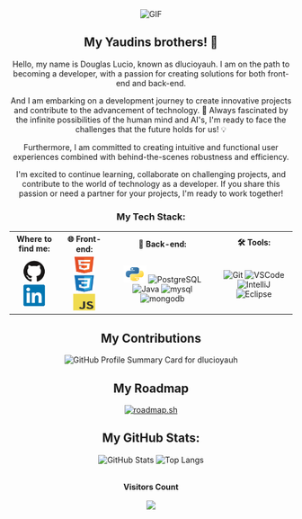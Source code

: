 <div align="center">
  <img alt="GIF" src="https://github.com/abhisheknaiidu/abhisheknaiidu/blob/master/code.gif?raw=true" width="500" height="320" />
</div>

<h2 align="center">My Yaudins brothers! 👋</h2>
<p align="center">Hello, my name is Douglas Lucio, known as dlucioyauh. I am on the path to becoming a developer, with a passion for creating solutions for both front-end and back-end.</p>
<p align="center">And I am embarking on a development journey to create innovative projects and contribute to the advancement of technology. 🚀 Always fascinated by the infinite possibilities of the human mind and AI's, I'm ready to face the challenges that the future holds for us! 💡</p>
<p align="center">Furthermore, I am committed to creating intuitive and functional user experiences combined with behind-the-scenes robustness and efficiency.</p>
<p align="center">I'm excited to continue learning, collaborate on challenging projects, and contribute to the world of technology as a developer. If you share this passion or need a partner for your projects, I'm ready to work together!</p>

<h3 align="center">My Tech Stack:</h3>
<table align="center">
  <tr>
    <th>Where to find me:</th>
    <th>🌐 Front-end:</th>
    <th>🐍 Back-end:</th>
    <th>🛠️ Tools:</th>
  </tr>
  <tr>
    <td align="center">
      <a href="https://github.com/dlucioyauh"><img alt="GitHub" height="40" width="40" src="https://raw.githubusercontent.com/devicons/devicon/master/icons/github/github-original.svg"></a>
      <a href="https://www.linkedin.com/in/douglaslucio/"><img alt="LinkedIn" height="40" width="40" src="https://raw.githubusercontent.com/devicons/devicon/master/icons/linkedin/linkedin-original.svg"></a>
    </td>
    <td align="center">
      <img alt="HTML" height="30" width="40" src="https://raw.githubusercontent.com/devicons/devicon/master/icons/html5/html5-original.svg">
      <img alt="CSS" height="30" width="40" src="https://raw.githubusercontent.com/devicons/devicon/master/icons/css3/css3-original.svg">
      <img alt="JavaScript" height="30" width="40" src="https://raw.githubusercontent.com/devicons/devicon/master/icons/javascript/javascript-original.svg">
    </td>
    <td align="center">
      <img alt="Python" height="30" width="40" src="https://raw.githubusercontent.com/devicons/devicon/master/icons/python/python-original.svg">
      <img alt="PostgreSQL" height="30" width="40" src="https://cdn.jsdelivr.net/gh/devicons/devicon/icons/postgresql/postgresql-original-wordmark.svg">
      <img alt="Java" height="30" width="40" src="https://cdn.jsdelivr.net/gh/devicons/devicon/icons/java/java-original.svg">
      <img alt="mysql" height="30" width="40" src="https://cdn.jsdelivr.net/gh/devicons/devicon/icons/mysql/mysql-original.svg">
       <img alt="mongodb" height="30" width="40" src="https://cdn.jsdelivr.net/gh/devicons/devicon/icons/mongodb/mongodb-original.svg">
    </td>
    <td align="center">
      <img alt="Git" height="30" width="40" src="https://cdn.jsdelivr.net/gh/devicons/devicon/icons/git/git-original-wordmark.svg">
      <img alt="VSCode" height="30" width="40" src="https://cdn.jsdelivr.net/gh/devicons/devicon/icons/vscode/vscode-original-wordmark.svg">
      <img alt="IntelliJ" height="30" width="40" src="https://cdn.jsdelivr.net/gh/devicons/devicon/icons/intellij/intellij-original.svg">
      <img alt="Eclipse" height="30" width="40" src="https://cdn.jsdelivr.net/gh/devicons/devicon/icons/eclipse/eclipse-original.svg">
    </td>
  </tr>
</table>

<h2 align="center">My Contributions</h2>
<div align="center">
  <a>
    <img src="http://github-profile-summary-cards.vercel.app/api/cards/profile-details?username=dlucioyauh&theme=discord_old_blurple" alt="GitHub Profile Summary Card for dlucioyauh" style="max-width: 80%;">
    
  </a>
</div>

<h2 align="center">My Roadmap</h2>
<div align="center">
  <a href="https://roadmap.sh">
    <img src="https://roadmap.sh/card/wide/6611b2eada1671f98630bbcd?variant=dark" alt="roadmap.sh">
  </a>
</div>


<h2 align="center">My GitHub Stats:</h2>
<div align="center" style="display: flex; justify-content: space-between; align-items: center;">
 </div>

<div align="center">
  <img src="https://github-readme-stats.vercel.app/api?username=dlucioyauh&theme=transparent&bg_color=353D41&border_color=123547&show_icons=true&icon_color=EB9326&title_color=EB9326&text_color=FFF&hide_title=true&hide=stars&rank_icon=github" alt="GitHub Stats">
  <img src="https://github-readme-stats-git-masterrstaa-rickstaa.vercel.app/api/top-langs/?username=dlucioyauh&layout=donut&bg_color=353D41&border_color=123547&title_color=EB9326&text_color=FFF&" alt="Top Langs">
</div>
<div align="center">
    <br>
        <p align="centre"><b>Visitors Count</b> </p>  
        <p align="center"><img align="center" src="https://profile-counter.glitch.me/{dlucioyauh}/count.svg" /> </p> 
    <br>
</div>
